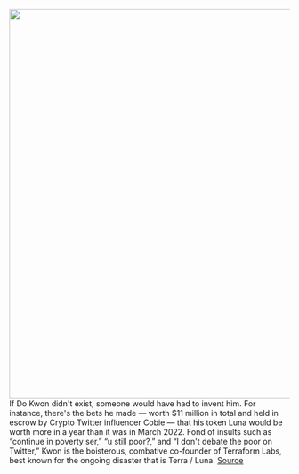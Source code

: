 <img src='https://cdn.vox-cdn.com/thumbor/BZieOFVSDd71G6s9NBHEf7lmigg=/0x0:2040x1360/1200x800/filters:focal(857x517:1183x843)/cdn.vox-cdn.com/uploads/chorus_image/image/70892237/acastro_210329_1777_nft_0004.0.jpg' width='700px' /><br/>
If Do Kwon didn't exist, someone would have had to invent him. For instance, there's the bets he made — worth $11 million in total and held in escrow by Crypto Twitter influencer Cobie — that his token Luna would be worth more in a year than it was in March 2022. Fond of insults such as “continue in poverty ser,” “u still poor?,” and “I don't debate the poor on Twitter,” Kwon is the boisterous, combative co-founder of Terraform Labs, best known for the ongoing disaster that is Terra / Luna.
<a href='https://www.theverge.com/2022/5/20/23131647/terra-luna-do-kwon-stablecoin-anchor'> Source <a/>